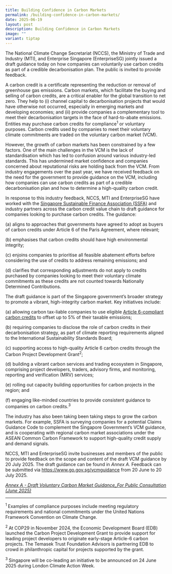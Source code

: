 ```yaml
---
title: Building Confidence in Carbon Markets
permalink: /building-confidence-in-carbon-markets/
date: 2025-06-19
layout: post
description: Building Confidence in Carbon Markets
image: ""
variant: tiptap
---
```

<p>The National Climate Change Secretariat (NCCS), the Ministry of Trade
and Industry (MTI), and Enterprise Singapore (EnterpriseSG) jointly issued
a draft guidance today on how companies can voluntarily use carbon credits
as part of a credible decarbonisation plan. The public is invited to provide
feedback.</p>
<p>A carbon credit is a certificate representing the reduction or removal
of greenhouse gas emissions. Carbon markets, which facilitate the buying
and selling of carbon credits, are a critical enabler for the global transition
to net zero. They help to (i) channel capital to decarbonisation projects
that would have otherwise not occurred, especially in emerging markets
and developing economies; and (ii) provide companies a complementary tool
to meet their decarbonisation targets in the face of hard-to-abate emissions.
Entities may purchase carbon credits for compliance<sup>1</sup> or voluntary
purposes. Carbon credits used by companies to meet their voluntary climate
commitments are traded on the voluntary carbon market (VCM).</p>
<p>However, the growth of carbon markets has been constrained by a few factors.
One of the main challenges in the VCM is the lack of standardisation which
has led to confusion around various industry-led standards. This has undermined
market confidence and companies concerned about reputational risks are
holding back from the VCM. From industry engagements over the past year,
we have received feedback on the need for the government to provide guidance
on the VCM, including how companies can use carbon credits as part of a
credible decarbonisation plan and how to determine a high-quality carbon
credit.</p>
<p>In response to this industry feedback, NCCS, MTI and EnterpriseSG have
worked with the <a href="https://www.ssfa.org.sg/" rel="noopener nofollow" target="_blank">Singapore Sustainable Finance Association (SSFA)</a> and
industry partners across the carbon credit value chain to draft guidance
for companies looking to purchase carbon credits. The guidance:</p>
<p>(a) aligns to approaches that governments have agreed to adopt as buyers
of carbon credits under Article 6 of the Paris Agreement, where relevant;</p>
<p>(b) emphasises that carbon credits should have high environmental integrity;</p>
<p>(c) enjoins companies to prioritise all feasible abatement efforts before
considering the use of credits to address remaining emissions; and</p>
<p>(d) clarifies that corresponding adjustments do not apply to credits purchased
by companies looking to meet their voluntary climate commitments as these
credits are not counted towards Nationally Determined Contributions.</p>
<p>The draft guidance is part of the Singapore government’s broader strategy
to promote a vibrant, high-integrity carbon market. Key initiatives include:</p>
<p>(a) allowing carbon tax-liable companies to use eligible <a href="https://www.carbonmarkets-cooperation.gov.sg/" rel="noopener nofollow" target="_blank">Article 6-compliant carbon credits</a> to
offset up to 5% of their taxable emissions;</p>
<p>(b) requiring companies to disclose the role of carbon credits in their
decarbonisation strategy, as part of climate reporting requirements aligned
to the International Sustainability Standards Board;</p>
<p>(c) supporting access to high-quality Article 6 carbon credits through
the Carbon Project Development Grant<sup>2</sup>;</p>
<p>(d) building a vibrant carbon services and trading ecosystem in Singapore,
comprising project developers, traders, advisory firms, and monitoring,
reporting and verification (MRV) services;</p>
<p>(e) rolling out capacity building opportunities for carbon projects in
the region; and</p>
<p>(f) engaging like-minded countries to provide consistent guidance to companies
on carbon credits.<sup>3</sup>
</p>
<p>The industry has also been taking been taking steps to grow the carbon
markets. For example, SSFA is surveying companies for a potential Claims
Guidance Code to complement the Singapore Government’s VCM guidance, and
is cooperating with regional carbon market associations under the ASEAN
Common Carbon Framework to support high-quality credit supply and demand
signals.</p>
<p>NCCS, MTI and EnterpriseSG invite businesses and members of the public
to provide feedback on the scope and content of the draft VCM guidance
by 20 July 2025. The draft guidance can be found in <em>Annex A. </em>Feedback
can be submitted via <a href="https://www.go.gov.sg/vcmguidance" rel="noopener nofollow" target="_blank">https://www.go.gov.sg/vcmguidance</a> from
20 June to 20 July 2025.</p>
<p><em><a href="/files/docs/default-source/default-document-library/Draft_Voluntary_Carbon_Market_Guidance_For_Public_Consultation__June_2025_.pdf" rel="noopener nofollow" target="_blank">Annex A - Draft Voluntary Carbon Market Guidance_For Public Consultation (June 2025)</a></em>
</p>
<hr>
<p><sup>1 </sup>Examples of compliance purposes include meeting regulatory
requirements and national commitments under the United Nations Framework
Convention on Climate Change.</p>
<p><sup>2 </sup>At COP29 in November 2024, the Economic Development Board
(EDB) launched the Carbon Project Development Grant to provide support
for leading project developers to originate early-stage Article-6 carbon
projects. The Temasek Trust Foundation Advisors is partnering EDB to crowd
in philanthropic capital for projects supported by the grant.</p>
<p><sup>3 </sup>Singapore will be co-leading an initiative to be announced
on 24 June 2025 during London Climate Action Week.</p>
